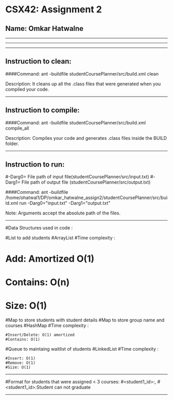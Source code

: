 # CSX42: Assignment 2
## Name: Omkar Hatwalne 

-----------------------------------------------------------------------
-----------------------------------------------------------------------

-----------------------------------------------------------------------
## Instruction to clean:

####Command: ant -buildfile studentCoursePlanner/src/build.xml clean



Description: It cleans up all the .class files that were generated when you
compiled your code.

-----------------------------------------------------------------------

## Instruction to compile:

####Command: ant -buildfile studentCoursePlanner/src/build.xml compile_all

Description: Compiles your code and generates .class files inside the BUILD folder.

-----------------------------------------------------------------------

## Instruction to run:

#-Darg0= File path of input file(studentCoursePlanner/src/input.txt)
#-Darg1= File path of output file (studentCoursePlanner/src/output.txt)

####Command: ant -buildfile /home/ohatwal1/DP/omkar_hatwalne_assign2/studentCoursePlanner/src/build.xml run -Darg0="input.txt" -Darg1="output.txt"


Note: Arguments accept the absolute path of the files.

-----------------------------------------------------------------------

#Data Structures used in code :

#List to add students
#ArrayList
#Time complexity : 

 #   Add: Amortized O(1)
 #   Contains: O(n)
 #   Size: O(1)

#Map to store students with student details 
#Map to store group name and courses
#HashMap
#Time complexity :

    #Insert/Delete: O(1) amortized
    #Contains: O(1)

#Queue to maintaing waitlist of students
#LinkedList
#Time complexity :

    #Insert: O(1)
    #Remove: O(1)
    #Size: O(1)
	

-----------------------------------------------------------------------
	
#Format for students that were assigned < 3 courses:
#<student1_id>:<course completed>,<course completed>
#<student1_id>:Student can not graduate

-----------------------------------------------------------------------
